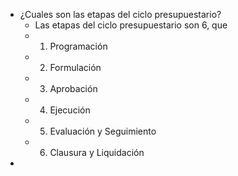 - ¿Cuales son las etapas del ciclo presupuestario?
	- Las etapas del ciclo presupuestario son 6, que
	- 1. Programación
	- 2. Formulación
	- 3. Aprobación
	- 4. Ejecución
	- 5. Evaluación y Seguimiento
	- 6. Clausura y Liquidación
-